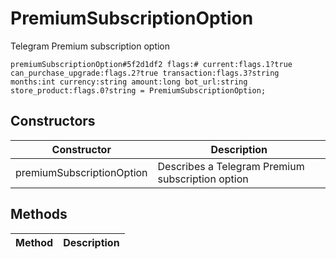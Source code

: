 # PremiumSubscriptionOption
Telegram Premium subscription option

```
premiumSubscriptionOption#5f2d1df2 flags:# current:flags.1?true can_purchase_upgrade:flags.2?true transaction:flags.3?string months:int currency:string amount:long bot_url:string store_product:flags.0?string = PremiumSubscriptionOption;
```

## Constructors
| Constructor | Description |
| ---- | ----------- |
| premiumSubscriptionOption | Describes a Telegram Premium subscription option |


## Methods
| Method | Description |
| ---- | ----------- |


